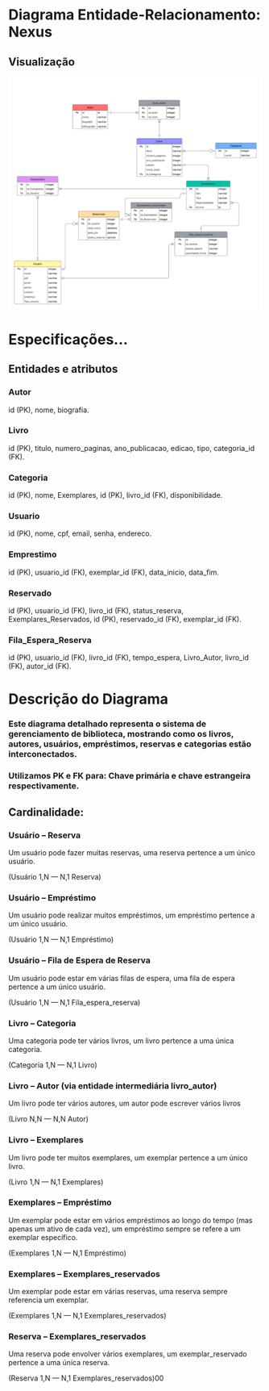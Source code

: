# Diagrama Entidade-Relacionamento: Nexus
## Visualização

![imagem](../images/Nexus.png)

# Especificações...
## Entidades e atributos
### Autor
id (PK),
nome,
biografia.

### Livro
id (PK),
titulo,
numero_paginas,
ano_publicacao,
edicao,
tipo,
categoria_id (FK).

### Categoria
id (PK),
nome,
Exemplares,
id (PK),
livro_id (FK),
disponibilidade.

### Usuario
id (PK),
nome,
cpf,
email,
senha,
endereco.

### Emprestimo
id (PK),
usuario_id (FK),
exemplar_id (FK),
data_inicio,
data_fim.

### Reservado
id (PK),
usuario_id (FK),
livro_id (FK),
status_reserva,
Exemplares_Reservados,
id (PK),
reservado_id (FK),
exemplar_id (FK).

### Fila_Espera_Reserva
id (PK),
usuario_id (FK),
livro_id (FK),
tempo_espera,
Livro_Autor,
livro_id (FK),
autor_id (FK).

# Descrição do Diagrama
### Este diagrama detalhado representa o sistema de gerenciamento de biblioteca, mostrando como os livros, autores, usuários, empréstimos, reservas e categorias estão interconectados. 
### Utilizamos PK e FK para: Chave primária e chave estrangeira respectivamente.
## Cardinalidade:
### Usuário – Reserva

Um usuário pode fazer muitas reservas,
 uma reserva pertence a um único usuário.

(Usuário 1,N — N,1 Reserva)

### Usuário – Empréstimo

Um usuário pode realizar muitos empréstimos,
 um empréstimo pertence a um único usuário.

(Usuário 1,N — N,1 Empréstimo)

### Usuário – Fila de Espera de Reserva

Um usuário pode estar em várias filas de espera,
 uma fila de espera pertence a um único usuário.

(Usuário 1,N — N,1 Fila_espera_reserva)

### Livro – Categoria

Uma categoria pode ter vários livros,
 um livro pertence a uma única categoria.

(Categoria 1,N — N,1 Livro)

### Livro – Autor (via entidade intermediária livro_autor)

Um livro pode ter vários autores,
 um autor pode escrever vários livros

(Livro N,N — N,N Autor)

### Livro – Exemplares

Um livro pode ter muitos exemplares,
 um exemplar pertence a um único livro.

(Livro 1,N — N,1 Exemplares)

### Exemplares – Empréstimo

Um exemplar pode estar em vários empréstimos ao longo do tempo (mas apenas um ativo de cada vez),
 um empréstimo sempre se refere a um exemplar específico.

(Exemplares 1,N — N,1 Empréstimo)

### Exemplares – Exemplares_reservados

Um exemplar pode estar em várias reservas,
 uma reserva sempre referencia um exemplar.

(Exemplares 1,N — N,1 Exemplares_reservados)

### Reserva – Exemplares_reservados

Uma reserva pode envolver vários exemplares,
 um exemplar_reservado pertence a uma única reserva.

(Reserva 1,N — N,1 Exemplares_reservados)00
